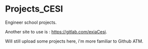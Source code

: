 # Projects_CESI
Engineer school projects.

Another site to use is : https://gitlab.com/exiaCesi.

Will still upload some projects here, i'm more familiar to Github ATM.
